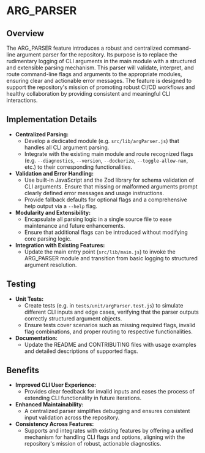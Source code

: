 # ARG_PARSER

## Overview
The ARG_PARSER feature introduces a robust and centralized command-line argument parser for the repository. Its purpose is to replace the rudimentary logging of CLI arguments in the main module with a structured and extensible parsing mechanism. This parser will validate, interpret, and route command-line flags and arguments to the appropriate modules, ensuring clear and actionable error messages. The feature is designed to support the repository's mission of promoting robust CI/CD workflows and healthy collaboration by providing consistent and meaningful CLI interactions.

## Implementation Details
- **Centralized Parsing:**
  - Develop a dedicated module (e.g. `src/lib/argParser.js`) that handles all CLI argument parsing.
  - Integrate with the existing main module and route recognized flags (e.g. `--diagnostics`, `--version`, `--dockerize`, `--toggle-allow-nan`, etc.) to their corresponding functionalities.
- **Validation and Error Handling:**
  - Use built-in JavaScript and the Zod library for schema validation of CLI arguments. Ensure that missing or malformed arguments prompt clearly defined error messages and usage instructions.
  - Provide fallback defaults for optional flags and a comprehensive help output via a `--help` flag.
- **Modularity and Extensibility:**
  - Encapsulate all parsing logic in a single source file to ease maintenance and future enhancements.
  - Ensure that additional flags can be introduced without modifying core parsing logic.
- **Integration with Existing Features:**
  - Update the main entry point (`src/lib/main.js`) to invoke the ARG_PARSER module and transition from basic logging to structured argument resolution.

## Testing
- **Unit Tests:**
  - Create tests (e.g. in `tests/unit/argParser.test.js`) to simulate different CLI inputs and edge cases, verifying that the parser outputs correctly structured argument objects.
  - Ensure tests cover scenarios such as missing required flags, invalid flag combinations, and proper routing to respective functionalities.
- **Documentation:**
  - Update the README and CONTRIBUTING files with usage examples and detailed descriptions of supported flags.

## Benefits
- **Improved CLI User Experience:**
  - Provides clear feedback for invalid inputs and eases the process of extending CLI functionality in future iterations.
- **Enhanced Maintainability:**
  - A centralized parser simplifies debugging and ensures consistent input validation across the repository.
- **Consistency Across Features:**
  - Supports and integrates with existing features by offering a unified mechanism for handling CLI flags and options, aligning with the repository's mission of robust, actionable diagnostics.

